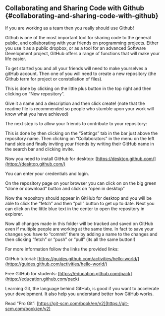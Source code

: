 ## Collaborating and Sharing Code with Github {#collaborating-and-sharing-code-with-github}

If you are working as a team then you really should use Github!

Github is one of the most important tool for sharing code to the general public, and collaborating with your friends on programming projects. Either you use it as a public dropbox, or as a tool for an advanced Software Development project, GitHub offers a range of functions that will make your life easier.

To get started you and all your friends will need to make yourselves a gitHub account. Then one of you will need to create a new repository (the Github term for project or constellation of files).

This is done by clicking on the little plus button in the top right and then clicking on “New repository”.

Give it a name and a description and then click create! (note that the readme file is recommended so people who stumble upon your work will know what you have achieved)

The next step is to allow your friends to contribute to your repository:

This is done by then clicking on the “Settings” tab in the bar just above the repository name. Then clicking on “Collaborators” in the menu on the left hand side and finally inviting your friends by writing their GitHub name in the search bar and clicking invite.

Now you need to install GitHub for desktop: [https://desktop.github.com/](https://desktop.github.com/)

You can enter your credentials and login.

On the repository page on your browser you can click on on the big green “clone or download” button and click on “open in desktop”

Now the repository should appear in GitHub for desktop and you will be able to click the “fetch” and then “pull” button to get up to date. Next you can click on the little blue text in the center to open the repository in explorer.

Now all changes made in this folder will be tracked and saved on GitHub even if multiple people are working at the same time. In fact to save your changes you have to “commit” them by adding a name to the changes and then clicking “fetch” or “push” or “pull” (its all the same button!)

For more information follow the links the provided links:

GitHub tutorial: [https://guides.github.com/activities/hello-world/](https://guides.github.com/activities/hello-world/)

Free GitHub for students: [https://education.github.com/pack](https://education.github.com/pack)

Learning Git, the language behind GitHub, is good if you want to accelerate your development. It also help you understand better how GitHub works.

Read “Pro Git”: [https://git-scm.com/book/en/v2](https://git-scm.com/book/en/v2)